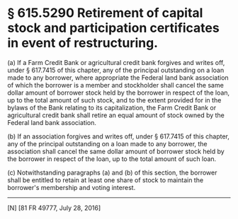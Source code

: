 # § 615.5290   Retirement of capital stock and participation certificates in event of restructuring.

(a) If a Farm Credit Bank or agricultural credit bank forgives and writes off, under § 617.7415 of this chapter, any of the principal outstanding on a loan made to any borrower, where appropriate the Federal land bank association of which the borrower is a member and stockholder shall cancel the same dollar amount of borrower stock held by the borrower in respect of the loan, up to the total amount of such stock, and to the extent provided for in the bylaws of the Bank relating to its capitalization, the Farm Credit Bank or agricultural credit bank shall retire an equal amount of stock owned by the Federal land bank association.


(b) If an association forgives and writes off, under § 617.7415 of this chapter, any of the principal outstanding on a loan made to any borrower, the association shall cancel the same dollar amount of borrower stock held by the borrower in respect of the loan, up to the total amount of such loan.


(c) Notwithstanding paragraphs (a) and (b) of this section, the borrower shall be entitled to retain at least one share of stock to maintain the borrower's membership and voting interest. 



---

[N] [81 FR 49777, July 28, 2016]




